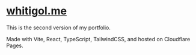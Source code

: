 # [whitigol.me](https://whitigol.me/)

This is the second version of my portfolio.

Made with Vite, React, TypeScript, TailwindCSS, and hosted on Cloudflare Pages.
